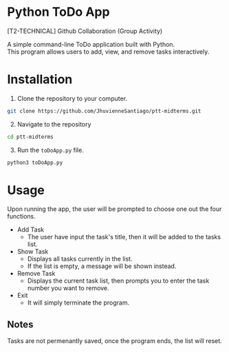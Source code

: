 # Python ToDo App
[T2-TECHNICAL] Github Collaboration (Group Activity)

A simple command-line ToDo application built with Python.  
This program allows users to add, view, and remove tasks interactively.

# Installation
1. Clone the repository to your computer.
```bash
git clone https://github.com/JhuvienneSantiago/ptt-midterms.git
```
2. Navigate to the repository
```bash
cd ptt-midterms
```
3. Run the `toDoApp.py` file.
```bash
python3 toDoApp.py
```

# Usage
Upon running the app, the user will be prompted to choose one out the four functions.

- Add Task
    - The user have input the task's title, then it will be added to the tasks list.
- Show Task
    - Displays all tasks currently in the list.
    - If the list is empty, a message will be shown instead.
- Remove Task
    - Displays the current task list, then prompts you to enter the task number you want to remove.
- Exit
    - It will simply terminate the program.

## Notes
Tasks are not permenantly saved, once the program ends, the list will reset.
